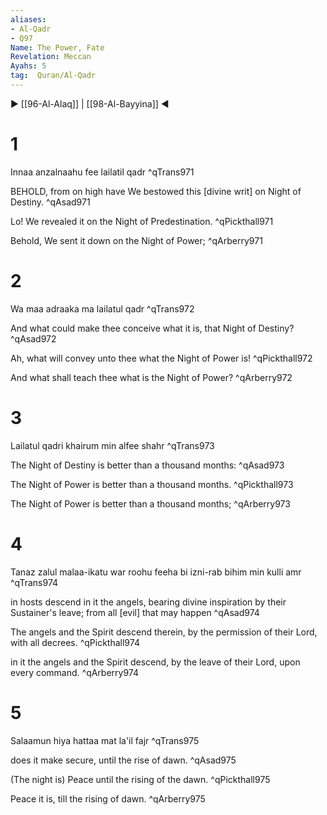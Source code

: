 ```yaml
---
aliases:
- Al-Qadr
- Q97
Name: The Power, Fate
Revelation: Meccan
Ayahs: 5
tag:  Quran/Al-Qadr
---
```


▶ [[96-Al-Alaq]] | [[98-Al-Bayyina]] ◀

# 1

Innaa anzalnaahu fee lailatil qadr ^qTrans971


BEHOLD, from on high have We bestowed this [divine writ] on Night of Destiny. ^qAsad971


Lo! We revealed it on the Night of Predestination. ^qPickthall971


Behold, We sent it down on the Night of Power; ^qArberry971

# 2

Wa maa adraaka ma lailatul qadr ^qTrans972


And what could make thee conceive what it is, that Night of Destiny? ^qAsad972


Ah, what will convey unto thee what the Night of Power is! ^qPickthall972


And what shall teach thee what is the Night of Power? ^qArberry972

# 3

Lailatul qadri khairum min alfee shahr ^qTrans973


The Night of Destiny is better than a thousand months: ^qAsad973


The Night of Power is better than a thousand months. ^qPickthall973


The Night of Power is better than a thousand months; ^qArberry973

# 4

Tanaz zalul malaa-ikatu war roohu feeha bi izni-rab bihim min kulli amr ^qTrans974


in hosts descend in it the angels, bearing divine inspiration by their Sustainer's leave; from all [evil] that may happen ^qAsad974


The angels and the Spirit descend therein, by the permission of their Lord, with all decrees. ^qPickthall974


in it the angels and the Spirit descend, by the leave of their Lord, upon every command. ^qArberry974

# 5

Salaamun hiya hattaa mat la'il fajr ^qTrans975


does it make secure, until the rise of dawn. ^qAsad975


(The night is) Peace until the rising of the dawn. ^qPickthall975


Peace it is, till the rising of dawn. ^qArberry975

